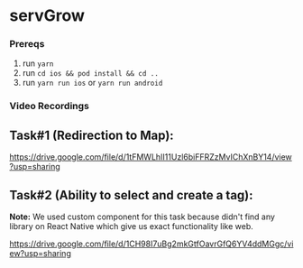 # servGrow

### Prereqs

1. run `yarn`
1. run `cd ios && pod install && cd ..`
1. run `yarn run ios` or `yarn run android`


### Video Recordings

## Task#1 (Redirection to Map): 
https://drive.google.com/file/d/1tFMWLhII11Uzl6biFFRZzMvIChXnBY14/view?usp=sharing

## Task#2 (Ability to select and create a tag):

**Note:** We used custom component for this task because didn't find any library on React Native which give us exact functionality like web. 

https://drive.google.com/file/d/1CH98I7uBg2mkGtfOavrGfQ6YV4ddMGgc/view?usp=sharing
